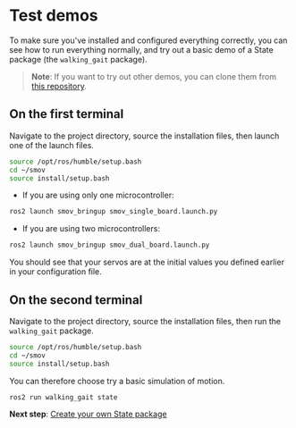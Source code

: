 # Test demos

To make sure you've installed and configured everything correctly, you can see how to run everything normally, and try out a basic demo of a State package (the `walking_gait` package).

> **Note**: If you want to try out other demos, you can clone them from [this repository](https://github.com/vertueux/smov_demos).

## On the first terminal

Navigate to the project directory, source the installation files, then launch one of the launch files.

```bash
source /opt/ros/humble/setup.bash
cd ~/smov
source install/setup.bash
```

* If you are using only one microcontroller:

```bash
ros2 launch smov_bringup smov_single_board.launch.py
```

* If you are using two microcontrollers:

```bash
ros2 launch smov_bringup smov_dual_board.launch.py
```

You should see that your servos are at the initial values you defined earlier in your configuration file.

## On the second terminal

Navigate to the project directory, source the installation files, then run the `walking_gait` package.

```bash
source /opt/ros/humble/setup.bash
cd ~/smov
source install/setup.bash
```

You can therefore choose try a basic simulation of motion.

```bash
ros2 run walking_gait state
```

**Next step**: [Create your own State package](create_your_own_state_package.md)
